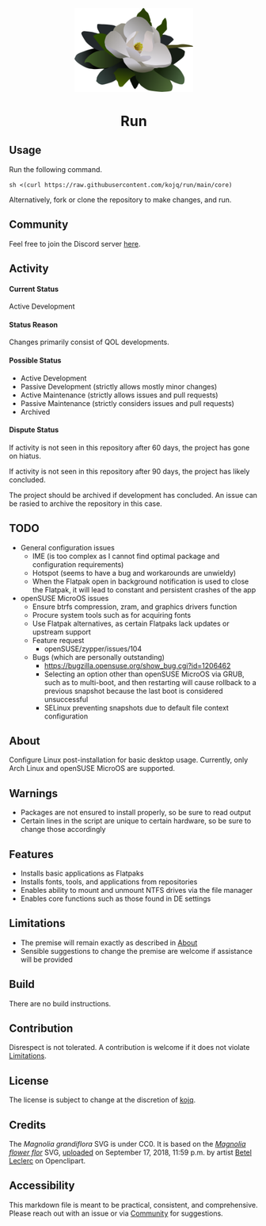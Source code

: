 <div align = "center">
  <img src = "LOGO.svg" width = 240/>

# Run
</div>

## Usage

Run the following command.

```
sh <(curl https://raw.githubusercontent.com/kojq/run/main/core)
```

Alternatively, fork or clone the repository to make changes, and run.

## Community

Feel free to join the Discord server [here](https://discord.gg/hgGxdbvC).

## Activity

#### Current Status

Active Development

#### Status Reason

Changes primarily consist of QOL developments.

#### Possible Status

- Active Development
- Passive Development (strictly allows mostly minor changes)
- Active Maintenance (strictly allows issues and pull requests)
- Passive Maintenance (strictly considers issues and pull requests)
- Archived

#### Dispute Status

If activity is not seen in this repository after 60 days, the project has gone on hiatus.

If activity is not seen in this repository after 90 days, the project has likely concluded.

The project should be archived if development has concluded. An issue can be rasied to archive the repository in this case.

## TODO

- General configuration issues
  - IME (is too complex as I cannot find optimal package and configuration requirements)
  - Hotspot (seems to have a bug and workarounds are unwieldy)
  - When the Flatpak open in background notification is used to close the Flatpak, it will lead to constant and persistent crashes of the app
- openSUSE MicroOS issues
  - Ensure btrfs compression, zram, and graphics drivers function
  - Procure system tools such as for acquiring fonts
  - Use Flatpak alternatives, as certain Flatpaks lack updates or upstream support
  - Feature request
    - openSUSE/zypper/issues/104
  - Bugs (which are personally outstanding)
    - https://bugzilla.opensuse.org/show_bug.cgi?id=1206462
    - Selecting an option other than openSUSE MicroOS via GRUB, such as to multi-boot, and then restarting will cause rollback to a previous snapshot because the last boot is considered unsuccessful
    - SELinux preventing snapshots due to default file context configuration

## About

Configure Linux post-installation for basic desktop usage. Currently, only Arch Linux and openSUSE MicroOS are supported.

## Warnings

- Packages are not ensured to install properly, so be sure to read output
- Certain lines in the script are unique to certain hardware, so be sure to change those accordingly

## Features

- Installs basic applications as Flatpaks
- Installs fonts, tools, and applications from repositories
- Enables ability to mount and unmount NTFS drives via the file manager
- Enables core functions such as those found in DE settings

## Limitations

- The premise will remain exactly as described in [About](#about)
- Sensible suggestions to change the premise are welcome if assistance will be provided

## Build

There are no build instructions.

## Contribution

Disrespect is not tolerated. A contribution is welcome if it does not violate [Limitations](#limitations).

## License

The license is subject to change at the discretion of [kojq](https://github.com/kojq).

## Credits

The *Magnolia grandiflora* SVG is under CC0. It is based on the *[Magnolia flower flor](https://www.openclipart.org/detail/306895/magnolia-flower-flor)* SVG, [uploaded](https://www.openclipart.org/download/306895/1537228771.svg) on September 17, 2018, 11:59 p.m. by artist [Betel Leclerc](https://www.openclipart.org/artist/betelleclerc) on Openclipart.

## Accessibility

This markdown file is meant to be practical, consistent, and comprehensive. Please reach out with an issue or via [Community](#community) for suggestions.
